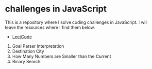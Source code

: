# challenges in JavaScript
This is a repository where I solve coding challenges in JavaScript. I will leave the resources where I find them below.

* [LeetCode](https://leetcode.com/)
1. Goal Parser Interpretation
2. Destination City
3. How Many Numbers are Smaller than the Current
4. Binary Search
